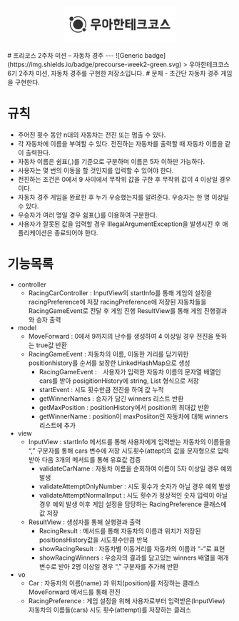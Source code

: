 <p align="center">
    <img src="./woowacourse.png" alt="우아한테크코스" width="250px">
</p>
# 프리코스 2주차 미션 – 자동차 경주
---
![Generic badge](https://img.shields.io/badge/precourse-week2-green.svg)
> 우아한테크코스 6기 2주차 미션, 자동차 경주를 구현한 저장소입니다.
# 문제
- 초간단 자동차 경주 게임을 구현한다.
  
# 규칙
- 주어진 횟수 동안 n대의 자동차는 전진 또는 멈출 수 있다.
- 각 자동차에 이름을 부여할 수 있다. 전진하는 자동차를 출력할 때 자동차 이름을 같이 출력한다.
- 자동차 이름은 쉼표(,)를 기준으로 구분하며 이름은 5자 이하만 가능하다.
- 사용자는 몇 번의 이동을 할 것인지를 입력할 수 있어야 한다.
- 전진하는 조건은 0에서 9 사이에서 무작위 값을 구한 후 무작위 값이 4 이상일 경우이다.
- 자동차 경주 게임을 완료한 후 누가 우승했는지를 알려준다. 우승자는 한 명 이상일 수 있다.
- 우승자가 여러 명일 경우 쉼표(,)를 이용하여 구분한다.
- 사용자가 잘못된 값을 입력할 경우 IllegalArgumentException을 발생시킨 후 애플리케이션은 종료되어야 한다.
  
# 기능목록
- controller
  - RacingCarController : InputView의 startInfo를 통해 게임의 설정을 racingPreference에 저장
                          racingPreference에 저장된 자동차들을 RacingGameEvent로 전달 후 게임 진행
                          ResultView를 통해 게임 진행결과와 승자 출력
- model
  - MoveForward : 0에서 9까지의 난수를 생성하여 4 이상일 경우 전진을 뜻하는 true값 반환
  - RacingGameEvent : 자동차의 이름, 이동한 거리를 담기위한 positionhistory를 순서를 보장한 LinkedHashMap으로 생성
    - RacingGameEvent :　사용자가 입력한 자동차 이름의 문자열 배열인 cars를 받아 posigitionHistory에 string, List 형식으로 저장
    - startEvent : 시도 횟수만큼 전진을 하여 값 누적
    - getWinnerNames : 승자가 담긴 winners 리스트 반환
    - getMaxPosition : positionHistory에서 position의 최대값 반환
    - getWinnerName : position이 maxPosiiton인 자동차에 대해 winners 리스트에 추가
- view
  - InputView : startInfo 메서드를 통해 사용자에게 입력받는 자동차의 이름들을 “,” 구분자를 통해 cars 변수에 저장 시도횟수(attept)의 값을 문자형으로 입력받아 다음 3개의 메서드를 통해 유효값 검증
	  - validateCarName : 자동차 이름을 순회하여 이름이 5자 이상일 경우 예외 발생
	  - validateAttemptOnlyNumber : 시도 횟수가 숫자가 아닐 경우 예외 발생
    - validateAttemptNormalInput : 시도 횟수가 정상적인 숫자 입력이 아닐 경우 예외 발생
                이후 게임 설정을 담당하는 RacingPreference 클래스에 값 저장
  - ResultView : 생성자를 통해 실행결과 출력
	  - RacingResult : 메서드를 통해 자동차의 이름과 위치가 저장된 positionsHistory값을 시도횟수만큼 반복
	  - showRacingResult : 자동차별 이동거리를 자동차의 이름과 “-”로 표현
	  - showRacingWinners : 우승자의 결과를 담고있는 winners 배열을 매개변수로 받아 2명 이상일 경우 “,” 구분자를 추가해 반환
- vo
  - Car : 자동차의 이름(name) 과 위치(position)를 저장하는 클래스 MoveForward 메서드를 통해 전진
  - RacingPreference : 게임 설정을 위해 사용자로부터 입력받은(InputView) 자동차의 이름들(cars) 시도 횟수(attempt)를 저장하는 클래스
